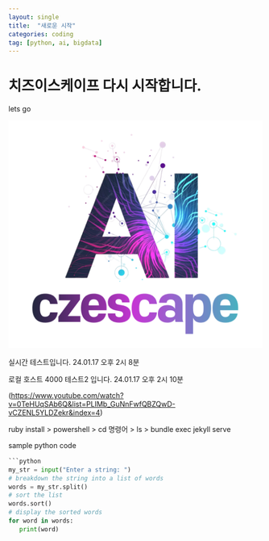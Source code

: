 ```yaml
---
layout: single
title:  "새로운 시작"
categories: coding
tag: [python, ai, bigdata]
---
```

# 치즈이스케이프 다시 시작합니다.

lets go

![czescapeimage](/images/2024-01-17-001/czescapeimage-1705466886696-1.png)



실시간 테스트입니다. 24.01.17 오후 2시 8분

로컬 호스트 4000 테스트2 입니다. 24.01.17 오후 2시 10분

(https://www.youtube.com/watch?v=0TeHUqSAb6Q&list=PLIMb_GuNnFwfQBZQwD-vCZENL5YLDZekr&index=4)

ruby install > powershell > cd 명령어 > ls > bundle exec jekyll serve



sample python code

```python
```python
my_str = input("Enter a string: ")  
# breakdown the string into a list of words  
words = my_str.split()  
# sort the list  
words.sort()  
# display the sorted words  
for word in words:  
   print(word)  
```

